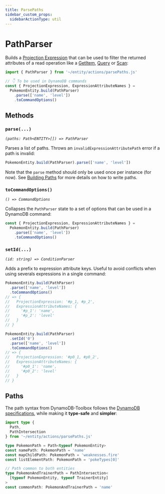 ```yaml
---
title: ParsePaths
sidebar_custom_props:
  sidebarActionType: util
---
```


# PathParser

Builds a [Projection Expression](https://docs.aws.amazon.com/amazondynamodb/latest/developerguide/Expressions.ProjectionExpressions.html) that can be used to filter the returned attributes of a read operation like a [GetItem](../1-get-item/index.md), [Query](/docs/tables/actions/query) or [Scan](/docs/tables/actions/scan):

```ts
import { PathParser } from '~/entity/actions/parsePaths.js'

// 👇 To be used in DynamoDB commands
const { ProjectionExpression, ExpressionAttributeNames } =
  PokemonEntity.build(PathParser)
    .parse(['name', 'level'])
    .toCommandOptions()
```

## Methods

### `parse(...)`

<p style={{ marginTop: '-15px' }}><i><code>(paths: Path&lt;ENTITY&gt;[]) => PathParser</code></i></p>

Parses a list of paths. Throws an `invalidExpressionAttributePath` error if a path is invalid:

```ts
PokemonEntity.build(PathParser).parse(['name', 'level'])
```

Note that the `parse` method should only be used once per instance (for now). See [Building Paths](#building-paths) for more details on how to write paths.

### `toCommandOptions()`

<p style={{ marginTop: '-15px' }}><i><code>() => CommandOptions</code></i></p>

Collapses the `PathParser` state to a set of options that can be used in a DynamoDB command:

```ts
const { ProjectionExpression, ExpressionAttributeNames } =
  PokemonEntity.build(PathParser)
    .parse(['name', 'level'])
    .toCommandOptions()
```

### `setId(...)`

<p style={{ marginTop: '-15px' }}><i><code>(id: string) => ConditionParser</code></i></p>

Adds a prefix to expression attribute keys. Useful to avoid conflicts when using severals expressions in a single command:

```ts
PokemonEntity.build(PathParser)
  .parse(['name', 'level'])
  .toCommandOptions()
// => {
//   ProjectionExpression: '#p_1, #p_2',
//   ExpressionAttributeNames: {
//     '#p_1': 'name',
//     '#p_2': 'level'
//   }
// }

PokemonEntity.build(PathParser)
  .setId('0')
  .parse(['name', 'level'])
  .toCommandOptions()
// => {
//   ProjectionExpression: '#p0_1, #p0_2',
//   ExpressionAttributeNames: {
//     '#p0_1': 'name',
//     '#p0_2': 'level'
//   }
// }
```

## Paths

The path syntax from DynamoDB-Toolbox follows the [DynamoDB specifications](https://docs.aws.amazon.com/amazondynamodb/latest/developerguide/Expressions.ProjectionExpressions.html), while making it **type-safe** and **simpler**:

```ts
import type {
  Path,
  PathIntersection
} from '~/entity/actions/parsePaths.js'

type PokemonPath = Path<typeof PokemonEntity>
const namePath: PokemonPath = 'name'
const mapChildPath: PokemonPath = 'weaknesses.fire'
const listElementPath: PokemonPath = 'pokeTypes[0]'

// Path common to both entities
type PokemonAndTrainerPath = PathIntersection<
  [typeof PokemonEntity, typeof TrainerEntity]
>
const commonPath: PokemonAndTrainerPath = 'name'
```
